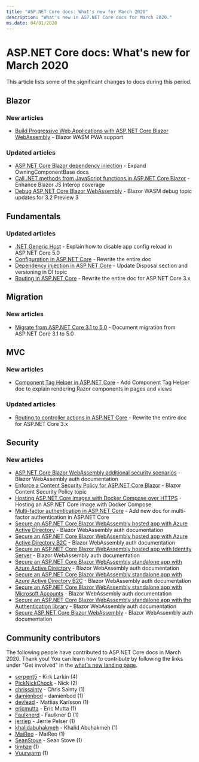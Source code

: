 ```yaml
---
title: "ASP.NET Core docs: What's new for March 2020"
description: "What's new in ASP.NET Core docs for March 2020."
ms.date: 04/01/2020
---
```


# ASP.NET Core docs: What's new for March 2020

This article lists some of the significant changes to docs during this period.

## Blazor

### New articles

- [Build Progressive Web Applications with ASP.NET Core Blazor WebAssembly](../blazor/progressive-web-app.md) - Blazor WASM PWA support

### Updated articles

- [ASP.NET Core Blazor dependency injection](../blazor/dependency-injection.md) - Expand OwningComponentBase docs
- [Call .NET methods from JavaScript functions in ASP.NET Core Blazor](../blazor/call-dotnet-from-javascript.md) - Enhance Blazor JS Interop coverage
- [Debug ASP.NET Core Blazor WebAssembly](../blazor/debug.md) - Blazor WASM debug topic updates for 3.2 Preview 3

## Fundamentals

### Updated articles

- [.NET Generic Host](../fundamentals/host/generic-host.md) - Explain how to disable app config reload in ASP.NET Core 5.0
- [Configuration in ASP.NET Core](../fundamentals/configuration/index.md) - Rewrite the entire doc
- [Dependency injection in ASP.NET Core](../fundamentals/dependency-injection.md) - Update Disposal section and versioning in DI topic
- [Routing in ASP.NET Core](../fundamentals/routing.md) - Rewrite the entire doc for ASP.NET Core 3.x

## Migration

### New articles

- [Migrate from ASP.NET Core 3.1 to 5.0](../migration/31-to-50.md) - Document migration from ASP.NET Core 3.1 to 5.0

## MVC

### New articles

- [Component Tag Helper in ASP.NET Core](../mvc/views/tag-helpers/built-in/component-tag-helper.md) - Add Component Tag Helper doc to explain rendering Razor components in pages and views

### Updated articles

- [Routing to controller actions in ASP.NET Core](../mvc/controllers/routing.md) - Rewrite the entire doc for ASP.NET Core 3.x

## Security

### New articles

- [ASP.NET Core Blazor WebAssembly additional security scenarios](../security/blazor/webassembly/additional-scenarios.md) - Blazor WebAssembly auth documentation
- [Enforce a Content Security Policy for ASP.NET Core Blazor](../security/blazor/content-security-policy.md) - Blazor Content Security Policy topic
- [Hosting ASP.NET Core images with Docker Compose over HTTPS](../security/docker-compose-https.md) - Hosting an ASP.NET Core image with Docker Compose
- [Multi-factor authentication in ASP.NET Core](../security/authentication/mfa.md) - Add new doc for multi-factor authentication in ASP.NET Core
- [Secure an ASP.NET Core Blazor WebAssembly hosted app with Azure Active Directory](../security/blazor/webassembly/hosted-with-azure-active-directory.md) - Blazor WebAssembly auth documentation
- [Secure an ASP.NET Core Blazor WebAssembly hosted app with Azure Active Directory B2C](../security/blazor/webassembly/hosted-with-azure-active-directory-b2c.md) - Blazor WebAssembly auth documentation
- [Secure an ASP.NET Core Blazor WebAssembly hosted app with Identity Server](../security/blazor/webassembly/hosted-with-identity-server.md) - Blazor WebAssembly auth documentation
- [Secure an ASP.NET Core Blazor WebAssembly standalone app with Azure Active Directory](../security/blazor/webassembly/standalone-with-azure-active-directory.md) - Blazor WebAssembly auth documentation
- [Secure an ASP.NET Core Blazor WebAssembly standalone app with Azure Active Directory B2C](../security/blazor/webassembly/standalone-with-azure-active-directory-b2c.md) - Blazor WebAssembly auth documentation
- [Secure an ASP.NET Core Blazor WebAssembly standalone app with Microsoft Accounts](../security/blazor/webassembly/standalone-with-microsoft-accounts.md) - Blazor WebAssembly auth documentation
- [Secure an ASP.NET Core Blazor WebAssembly standalone app with the Authentication library](../security/blazor/webassembly/standalone-with-authentication-library.md) - Blazor WebAssembly auth documentation
- [Secure ASP.NET Core Blazor WebAssembly](../security/blazor/webassembly/index.md) - Blazor WebAssembly auth documentation

## Community contributors

The following people have contributed to ASP.NET Core docs in March 2020. Thank you! You can learn how to contribute by following the links under "Get involved" in the [what's new landing page](index.yml).

- [serpent5](https://github.com/serpent5) - Kirk Larkin (4)
- [PickNickChock](https://github.com/PickNickChock) - Nick (2)
- [chrissainty](https://github.com/chrissainty) - Chris Sainty (1)
- [damienbod](https://github.com/damienbod) - damienbod (1)
- [devlead](https://github.com/devlead) - Mattias Karlsson (1)
- [ericmutta](https://github.com/ericmutta) - Eric Mutta (1)
- [Faulknerd](https://github.com/Faulknerd) - Faulkner D (1)
- [jerriep](https://github.com/jerriep) - Jerrie Pelser (1)
- [khalidabuhakmeh](https://github.com/khalidabuhakmeh) - Khalid Abuhakmeh (1)
- [MaiReo](https://github.com/MaiReo) - MaiReo (1)
- [SeanStove](https://github.com/SeanStove) - Sean Stove (1)
- [timbze](https://github.com/timbze) (1)
- [Vuurwarm](https://github.com/Vuurwarm) (1)
